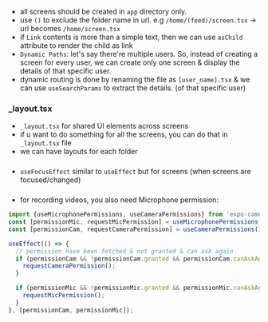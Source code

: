 - all screens should be created in `app` directory only.
- use `()` to exclude the folder name in url. e.g `/home/(feed)/screen.tsx` -> url becomes `/home/screen.tsx`
- if `Link` contents is more than a simple text, then we can use `asChild` attribute to render the child as link
- `Dynamic Paths`: let's say there're multiple users. So, instead of creating a screen for every user, we can create only one screen & display the details of that specific user.
- dynamic routing is done by renaming the file as `[user_name].tsx` & we can use `useSearchParams` to extract the details. (of that specific user)

### _layout.tsx
- `_layout.tsx` for shared UI elements across screens
- if u want to do something for all the screens, you can do that in `_layout.tsx` file
- we can have layouts for each folder

###
- `useFocusEffect` similar to `useEffect` but for screens (when screens are focused/changed)

###
- for recording videos, you also need Microphone permission:
```typescript
import {useMicrophonePermissions, useCameraPermissions} from 'expo-camera'
const [permissionMic, requestMicPermission] = useMicrophonePermissions();
const [permissionCam, requestCameraPermission] = useCameraPermissions();

useEffect(() => {
  // permission have been fetched & not granted & can ask again
  if (permissionCam && !permissionCam.granted && permissionCam.canAskAgain) {
    requestCameraPermission();
  }

  if (permissionMic && !permissionMic.granted && permissionMic.canAskAgain) {
    requestMicPermission();
  }
}, [permissionCam, permissionMic]);
```
